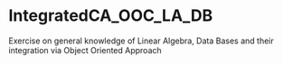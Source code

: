 # IntegratedCA_OOC_LA_DB
Exercise on general knowledge of Linear Algebra, Data Bases and their integration via Object Oriented Approach  
